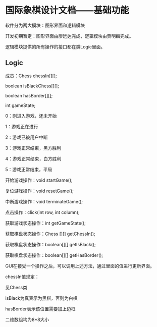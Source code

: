 # 国际象棋设计文档——基础功能

软件分为两大模块：图形界面和逻辑模块

开发初期暂定：图形界面由廖远达完成，逻辑模块由贾明麟完成。

逻辑模块提供的所有操作的接口都在类Logic里面。

## Logic

成员：Chess chessIn\[][];

boolean isBlackChess\[][];

boolean hasBorder\[][];

int gameState;

0：刚进入游戏，还未开始

1：游戏正在进行

2：游戏已被用户中断

3：游戏正常结束，黑方胜利

4：游戏正常结束，白方胜利

5：游戏正常结束，平局

开始游戏操作：void startGame();

复位游戏操作：void resetGame();

中断游戏操作：void terminateGame();

点击操作：click(int row, int column);

获取游戏状态操作：int getGameState();

获取棋盘状态操作：Chess \[][] getChessIn();

获取棋盘状态操作：boolean\[][] getIsBlack();

获取棋盘状态操作：boolean\[][] getHasBorder();

GUI在接受一个操作之后，可以调用上述方法，通过里面的值进行更新界面。

chessIn值规定：

见Chess类

isBlack为真表示为黑棋，否则为白棋

hasBorder表示该位置需要加上边框

二维数组均为8*8大小